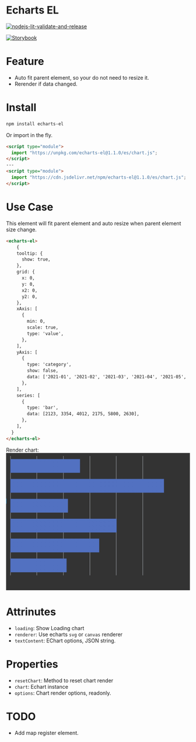 # Echarts EL

[![nodejs-lit-validate-and-release](https://github.com/gsmlg-dev/echarts-el/actions/workflows/nodejs-lit-validate-and-release.yml/badge.svg)](https://github.com/gsmlg-dev/echarts-el/actions/workflows/nodejs-lit-validate-and-release.yml)

[![Storybook](https://cdn.jsdelivr.net/gh/storybookjs/brand@main/badge/badge-storybook.svg)](https://gsmlg-dev.github.io/echarts-el)

# Feature

- Auto fit parent element, so your do not need to resize it.
- Rerender if data changed.

# Install

```bash
npm install echarts-el
```

Or import in the fly.

```html
<script type="module">
  import "https://unpkg.com/echarts-el@1.1.0/es/chart.js";
</script>
---
<script type="module">
  import "https://cdn.jsdelivr.net/npm/echarts-el@1.1.0/es/chart.js";
</script>
```


# Use Case

This element will fit parent element and auto resize when parent element size change.

```html
<echarts-el>
    {
    tooltip: {
      show: true,
    },
    grid: {
      x: 0,
      y: 0,
      x2: 0,
      y2: 0,
    },
    xAxis: [
      {
        min: 0,
        scale: true,
        type: 'value',
      },
    ],
    yAxis: [
      {
        type: 'category',
        show: false,
        data: ['2021-01', '2021-02', '2021-03', '2021-04', '2021-05', '2021-06'],
      },
    ],
    series: [
      {
        type: 'bar',
        data: [2123, 3354, 4012, 2175, 5800, 2630],
      },
    ],
  }
</echarts-el>
```

Render chart:
![bar-chart](./bar-chart.jpg)

# Attrinutes

- `loading`: Show Loading chart
- `renderer`: Use echarts `svg` or `canvas` renderer
- `textContent`: EChart options, JSON string.

# Properties

- `resetChart`: Method to reset chart render
- `chart`: Echart instance
- `options`: Chart render options, readonly.

# TODO

- Add map register element.
